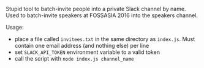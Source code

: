 Stupid tool to batch-invite people into a private Slack channel by name. Used to 
batch-invite speakers at FOSSASIA 2016 into the speakers channel.

Usage:

- place a file called `invitees.txt` in the same directory as `index.js`. Must contain one email address (and nothing else) per line
- set `SLACK_API_TOKEN` environment variable to a valid token
- call the script with `node index.js channel_name`
